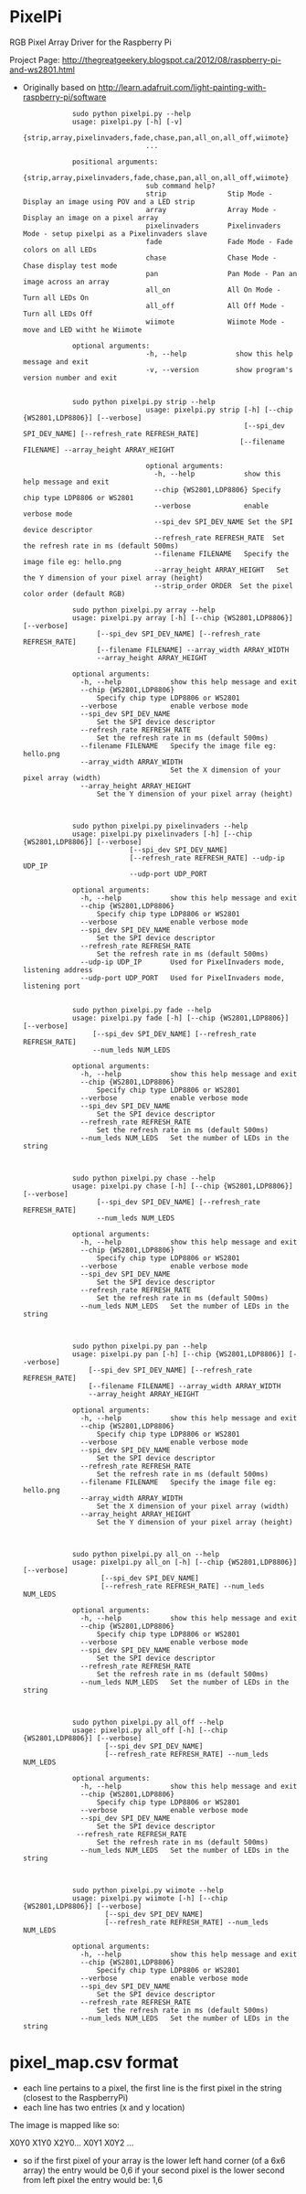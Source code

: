 PixelPi
=======
RGB Pixel Array Driver for the Raspberry Pi

Project Page:
http://thegreatgeekery.blogspot.ca/2012/08/raspberry-pi-and-ws2801.html

- Originally based on http://learn.adafruit.com/light-painting-with-raspberry-pi/software


                  sudo python pixelpi.py --help
                  usage: pixelpi.py [-h] [-v]
                                    {strip,array,pixelinvaders,fade,chase,pan,all_on,all_off,wiimote}
                                    ...

                  positional arguments:
                                    {strip,array,pixelinvaders,fade,chase,pan,all_on,all_off,wiimote}
                                    sub command help?
                                    strip               Stip Mode - Display an image using POV and a LED strip
                                    array               Array Mode - Display an image on a pixel array
                                    pixelinvaders       Pixelinvaders Mode - setup pixelpi as a Pixelinvaders slave
                                    fade                Fade Mode - Fade colors on all LEDs
                                    chase               Chase Mode - Chase display test mode
                                    pan                 Pan Mode - Pan an image across an array
                                    all_on              All On Mode - Turn all LEDs On
                                    all_off             All Off Mode - Turn all LEDs Off
                                    wiimote             Wiimote Mode - move and LED witht he Wiimote

                  optional arguments:
                                    -h, --help            show this help message and exit
                                    -v, --version         show program's version number and exit


                  sudo python pixelpi.py strip --help 
                                    usage: pixelpi.py strip [-h] [--chip {WS2801,LDP8806}] [--verbose]
                                                            [--spi_dev SPI_DEV_NAME] [--refresh_rate REFRESH_RATE]
                                                           [--filename FILENAME] --array_height ARRAY_HEIGHT

                                    optional arguments:
                                      -h, --help            show this help message and exit
                                      --chip {WS2801,LDP8806} Specify chip type LDP8806 or WS2801
                                      --verbose             enable verbose mode
                                      --spi_dev SPI_DEV_NAME Set the SPI device descriptor
                                      --refresh_rate REFRESH_RATE  Set the refresh rate in ms (default 500ms)
                                      --filename FILENAME   Specify the image file eg: hello.png
                                      --array_height ARRAY_HEIGHT   Set the Y dimension of your pixel array (height)
									  --strip_order ORDER  Set the pixel color order (default RGB)

                  sudo python pixelpi.py array --help 
                  usage: pixelpi.py array [-h] [--chip {WS2801,LDP8806}] [--verbose]
                        [--spi_dev SPI_DEV_NAME] [--refresh_rate REFRESH_RATE]
                        [--filename FILENAME] --array_width ARRAY_WIDTH
                        --array_height ARRAY_HEIGHT

                  optional arguments:
                    -h, --help            show this help message and exit
                    --chip {WS2801,LDP8806}
                        Specify chip type LDP8806 or WS2801
                    --verbose             enable verbose mode
                    --spi_dev SPI_DEV_NAME
                        Set the SPI device descriptor
                    --refresh_rate REFRESH_RATE
                        Set the refresh rate in ms (default 500ms)
                    --filename FILENAME   Specify the image file eg: hello.png
                    --array_width ARRAY_WIDTH
                                          Set the X dimension of your pixel array (width)
                    --array_height ARRAY_HEIGHT
                        Set the Y dimension of your pixel array (height)



                  sudo python pixelpi.py pixelinvaders --help 
                  usage: pixelpi.py pixelinvaders [-h] [--chip {WS2801,LDP8806}] [--verbose]
                                [--spi_dev SPI_DEV_NAME]
                                [--refresh_rate REFRESH_RATE] --udp-ip UDP_IP
                                --udp-port UDP_PORT

                  optional arguments:
                    -h, --help            show this help message and exit
                    --chip {WS2801,LDP8806}
                        Specify chip type LDP8806 or WS2801
                    --verbose             enable verbose mode
                    --spi_dev SPI_DEV_NAME
                        Set the SPI device descriptor
                    --refresh_rate REFRESH_RATE
                        Set the refresh rate in ms (default 500ms)
                    --udp-ip UDP_IP       Used for PixelInvaders mode, listening address
                    --udp-port UDP_PORT   Used for PixelInvaders mode, listening port


                  sudo python pixelpi.py fade --help 
                  usage: pixelpi.py fade [-h] [--chip {WS2801,LDP8806}] [--verbose]
                       [--spi_dev SPI_DEV_NAME] [--refresh_rate REFRESH_RATE]
                       --num_leds NUM_LEDS

                  optional arguments:
                    -h, --help            show this help message and exit
                    --chip {WS2801,LDP8806}
                        Specify chip type LDP8806 or WS2801
                    --verbose             enable verbose mode
                    --spi_dev SPI_DEV_NAME
                        Set the SPI device descriptor
                    --refresh_rate REFRESH_RATE
                        Set the refresh rate in ms (default 500ms)
                    --num_leds NUM_LEDS   Set the number of LEDs in the string



                  sudo python pixelpi.py chase --help 
                  usage: pixelpi.py chase [-h] [--chip {WS2801,LDP8806}] [--verbose]
                        [--spi_dev SPI_DEV_NAME] [--refresh_rate REFRESH_RATE]
                        --num_leds NUM_LEDS

                  optional arguments:
                    -h, --help            show this help message and exit
                    --chip {WS2801,LDP8806}
                        Specify chip type LDP8806 or WS2801
                    --verbose             enable verbose mode
                    --spi_dev SPI_DEV_NAME
                        Set the SPI device descriptor
                    --refresh_rate REFRESH_RATE
                        Set the refresh rate in ms (default 500ms)
                    --num_leds NUM_LEDS   Set the number of LEDs in the string



                  sudo python pixelpi.py pan --help 
                  usage: pixelpi.py pan [-h] [--chip {WS2801,LDP8806}] [--verbose]
                      [--spi_dev SPI_DEV_NAME] [--refresh_rate REFRESH_RATE]
                      [--filename FILENAME] --array_width ARRAY_WIDTH
                      --array_height ARRAY_HEIGHT

                  optional arguments:
                    -h, --help            show this help message and exit
                    --chip {WS2801,LDP8806}
                        Specify chip type LDP8806 or WS2801
                    --verbose             enable verbose mode
                    --spi_dev SPI_DEV_NAME
                        Set the SPI device descriptor
                    --refresh_rate REFRESH_RATE
                        Set the refresh rate in ms (default 500ms)
                    --filename FILENAME   Specify the image file eg: hello.png
                    --array_width ARRAY_WIDTH
                        Set the X dimension of your pixel array (width)
                    --array_height ARRAY_HEIGHT
                        Set the Y dimension of your pixel array (height)



                  sudo python pixelpi.py all_on --help 
                  usage: pixelpi.py all_on [-h] [--chip {WS2801,LDP8806}] [--verbose]
                         [--spi_dev SPI_DEV_NAME]
                         [--refresh_rate REFRESH_RATE] --num_leds NUM_LEDS

                  optional arguments:
                    -h, --help            show this help message and exit
                    --chip {WS2801,LDP8806}
                        Specify chip type LDP8806 or WS2801
                    --verbose             enable verbose mode
                    --spi_dev SPI_DEV_NAME
                        Set the SPI device descriptor
                    --refresh_rate REFRESH_RATE
                        Set the refresh rate in ms (default 500ms)
                    --num_leds NUM_LEDS   Set the number of LEDs in the string



                  sudo python pixelpi.py all_off --help 
                  usage: pixelpi.py all_off [-h] [--chip {WS2801,LDP8806}] [--verbose]
                          [--spi_dev SPI_DEV_NAME]
                          [--refresh_rate REFRESH_RATE] --num_leds NUM_LEDS

                  optional arguments:
                    -h, --help            show this help message and exit
                    --chip {WS2801,LDP8806}
                        Specify chip type LDP8806 or WS2801
                    --verbose             enable verbose mode
                    --spi_dev SPI_DEV_NAME
                        Set the SPI device descriptor
                   --refresh_rate REFRESH_RATE
                        Set the refresh rate in ms (default 500ms)
                    --num_leds NUM_LEDS   Set the number of LEDs in the string



                  sudo python pixelpi.py wiimote --help 
                  usage: pixelpi.py wiimote [-h] [--chip {WS2801,LDP8806}] [--verbose]
                          [--spi_dev SPI_DEV_NAME]
                          [--refresh_rate REFRESH_RATE] --num_leds NUM_LEDS

                  optional arguments:
                    -h, --help            show this help message and exit
                    --chip {WS2801,LDP8806}
                        Specify chip type LDP8806 or WS2801
                    --verbose             enable verbose mode
                    --spi_dev SPI_DEV_NAME
                        Set the SPI device descriptor
                    --refresh_rate REFRESH_RATE
                        Set the refresh rate in ms (default 500ms)
                    --num_leds NUM_LEDS   Set the number of LEDs in the string

pixel_map.csv format
===================
- each line pertains to a pixel, the first line is the first pixel in the string (closest to the RaspberryPi)
- each line has two entries (x and y location)


The image is mapped like so:

X0Y0 X1Y0 X2Y0...
X0Y1
X0Y2
...

- so if the first pixel of your array is the lower left hand corner (of a 6x6 array) the entry would be
0,6
if your second pixel is the lower second from left pixel the entry would be:
1,6 


